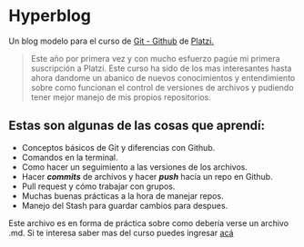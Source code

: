 # Hyperblog
Un blog modelo para el curso de [Git - Github](http://https://platzi.com/clases/git-github/ "Git - Github") de [Platzi.](http://https://platzi.com/home "Platzi.")
>Este año por primera vez y con mucho esfuerzo pagúe mi primera suscripción a Platzi. Este curso ha sido de los mas interesantes hasta ahora dandome un abanico de nuevos conocimientos y entendimiento sobre como funcionan el control de versiones de archivos y pudiendo tener mejor manejo de mis propios repositorios.

## Estas son algunas de las cosas que aprendí:
- Conceptos básicos de Git y diferencias con Github.
- Comandos en la terminal.
- Como hacer un seguimiento a las versiones de los archivos.
- Hacer ***commits*** de archivos y hacer ***push*** hacía un repo en Github.
- Pull request y cómo trabajar con grupos.
- Muchas buenas prácticas a la hora de manejar repos.
- Manejo del Stash para guardar cambios para despues.

Este archivo es en forma de práctica sobre como debería verse un archivo .md. Si te interesa saber mas del curso puedes ingresar [acá](http://https://platzi.com/clases/git-github/ "acá")
